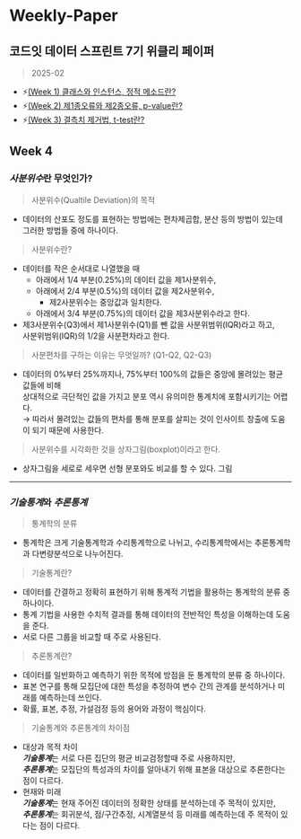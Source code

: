 # Weekly-Paper
## 코드잇 데이터 스프린트 7기 위클리 페이퍼
> 2025-02
+ :zap:[(Week 1) 클래스와 인스턴스, 정적 메소드란?](https://github.com/bettertospeak/Weekly-Paper/blob/main/Weekly/week-1)
+ :zap:[(Week 2) 제1종오류와 제2종오류, p-value란?](https://github.com/bettertospeak/Weekly-Paper/blob/main/Weekly/week-2)
+ :zap:[(Week 3) 결측치 제거법, t-test란?](https://github.com/bettertospeak/Weekly-Paper/blob/main/Weekly/week-3)

## Week 4
### ***사분위수***란 무엇인가?
>사분위수(Qualtile Deviation)의 목적
* 데이터의 산포도 정도를 표현하는 방법에는 편차제곱합, 분산 등의 방법이 있는데 그러한 방법들 중에 하나이다.
> 사분위수란?
 * 데이터를 작은 순서대로 나열했을 때
   * 아래에서 1/4 부분(0.25%)의 데이터 값을 제1사분위수,
   * 아래에서 2/4 부분(0.5%)의 데이터 값을 제2사분위수,
     * 제2사분위수는 중앙값과 일치한다.
   * 아래에서 3/4 부분(0.75%)의 데이터 값을 제3사분위수라고 한다.
* 제3사분위수(Q3)에서 제1사분위수(Q1)를 뺀 값을 사분위범위(IQR)라고 하고,<br/>
  사분위범위(IQR)의 1/2을 사분편차라고 한다.
> 사분편차를 구하는 이유는 무엇일까? (Q1-Q2, Q2-Q3)<br/>
 * 데이터의 0%부터 25%까지나, 75%부터 100%의 값들은 중앙에 몰려있는 평균 값들에 비해<br/>
   상대적으로 극단적인 값을 가지고 분포 역시 유의미한 통계치에 포함시키기는 어렵다.<br/>
   → 따라서 몰려있는 값들의 편차를 통해 분포를 살피는 것이 인사이트 창출에 도움이 되기 때문에 사용한다.
> 사분위수를 시각화한 것을 상자그림(boxplot)이라고 한다.
* 상자그림을 세로로 세우면 선형 분포와도 비교를 할 수 있다.
   그림

---

### ***기술통계***와 ***추론통계***
> 통계학의 분류
* 통계학은 크게 기술통계학과 수리통계학으로 나뉘고, 수리통계학에서는 추론통계학과 다변량분석으로 나누어진다.
> 기술통계란?
* 데이터를 간결하고 정확히 표현하기 위해 통계적 기법을 활용하는 통계학의 분류 중 하나이다.
* 통계 기법을 사용한 수치적 결과를 통해 데이터의 전반적인 특성을 이해하는데 도움을 준다.
* 서로 다른 그룹을 비교할 때 주로 사용된다.
> 추론통계란?
* 데이터를 일반화하고 예측하기 위한 목적에 방점을 둔 통계학의 분류 중 하나이다.
* 표본 연구를 통해 모집단에 대한 특성을 추정하여 변수 간의 관계를 분석하거나 미래를 예측하는데 쓰인다.
* 확률, 표본, 추정, 가설검정 등의 용어와 과정이 핵심이다.
> 기술통계와 추론통계의 차이점
* 대상과 목적 차이<br/>
  ***기술통계***는 서로 다른 집단의 평균 비교검정할때 주로 사용하지만,<br/>
  ***추론통계***는 모집단의 특성과의 차이를 알아내기 위해 표본을 대상으로 추론한다는 점이 다르다.
* 현재와 미래<br/>
  ***기술통계***는 현재 주어진 데이터의 정확한 상태를 분석하는데 주 목적이 있지만,<br/>
  ***추론통계***는 회귀분석, 점/구간추정, 시계열분석 등 미래를 예측하는데 주 목적이 있다는 점이 다르다.

